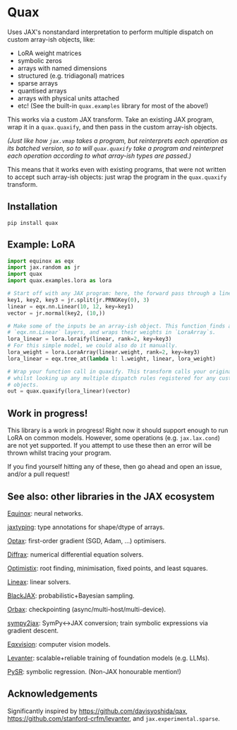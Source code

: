 # Quax

Uses JAX's nonstandard interpretation to perform multiple dispatch on custom array-ish objects, like:

- LoRA weight matrices
- symbolic zeros
- arrays with named dimensions
- structured (e.g. tridiagonal) matrices
- sparse arrays
- quantised arrays
- arrays with physical units attached
- etc! (See the built-in `quax.examples` library for most of the above!)

This works via a custom JAX transform. Take an existing JAX program, wrap it in a `quax.quaxify`, and then pass in the custom array-ish objects.

_(Just like how `jax.vmap` takes a program, but reinterprets each operation as its batched version, so to will `quax.quaxify` take a program and reinterpret each operation according to what array-ish types are passed.)_

This means that it works even with existing programs, that were not written to accept such array-ish objects: just wrap the program in the `quax.quaxify` transform.

## Installation

```
pip install quax
```

## Example: LoRA

```python
import equinox as eqx
import jax.random as jr
import quax
import quax.examples.lora as lora

# Start off with any JAX program: here, the forward pass through a linear layer.
key1, key2, key3 = jr.split(jr.PRNGKey(0), 3)
linear = eqx.nn.Linear(10, 12, key=key1)
vector = jr.normal(key2, (10,))

# Make some of the inputs be an array-ish object. This function finds all
# `eqx.nn.Linear` layers, and wraps their weights in `LoraArray`s.
lora_linear = lora.loraify(linear, rank=2, key=key3)
# For this simple model, we could also do it manually.
lora_weight = lora.LoraArray(linear.weight, rank=2, key=key3)
lora_linear = eqx.tree_at(lambda l: l.weight, linear, lora_weight)

# Wrap your function call in quaxify. This transform calls your original function,
# whilst looking up any multiple dispatch rules registered for any custom array-ish
# objects.
out = quax.quaxify(lora_linear)(vector)
```

## Work in progress!

This library is a work in progress! Right now it should support enough to run LoRA on common models. However, some operations (e.g. `jax.lax.cond`) are not yet supported. If you attempt to use these then an error will be thrown whilst tracing your program.

If you find yourself hitting any of these, then go ahead and open an issue, and/or a pull request!

## See also: other libraries in the JAX ecosystem

[Equinox](https://github.com/patrick-kidger/equinox): neural networks.

[jaxtyping](https://github.com/google/jaxtyping): type annotations for shape/dtype of arrays.

[Optax](https://github.com/deepmind/optax): first-order gradient (SGD, Adam, ...) optimisers.

[Diffrax](https://github.com/patrick-kidger/diffrax): numerical differential equation solvers.

[Optimistix](https://github.com/patrick-kidger/optimistix): root finding, minimisation, fixed points, and least squares.

[Lineax](https://github.com/google/lineax): linear solvers.

[BlackJAX](https://github.com/blackjax-devs/blackjax): probabilistic+Bayesian sampling.

[Orbax](https://github.com/google/orbax): checkpointing (async/multi-host/multi-device).

[sympy2jax](https://github.com/google/sympy2jax): SymPy<->JAX conversion; train symbolic expressions via gradient descent.

[Eqxvision](https://github.com/paganpasta/eqxvision): computer vision models.

[Levanter](https://github.com/stanford-crfm/levanter): scalable+reliable training of foundation models (e.g. LLMs).

[PySR](https://github.com/milesCranmer/PySR): symbolic regression. (Non-JAX honourable mention!)

## Acknowledgements

Significantly inspired by https://github.com/davisyoshida/qax, https://github.com/stanford-crfm/levanter, and `jax.experimental.sparse`.
